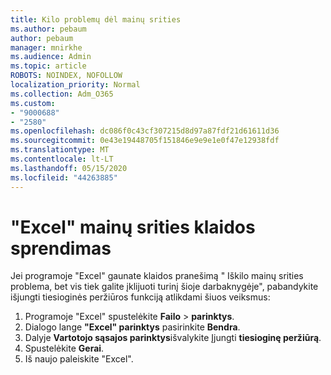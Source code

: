 ```yaml
---
title: Kilo problemų dėl mainų srities
ms.author: pebaum
author: pebaum
manager: mnirkhe
ms.audience: Admin
ms.topic: article
ROBOTS: NOINDEX, NOFOLLOW
localization_priority: Normal
ms.collection: Adm_O365
ms.custom:
- "9000688"
- "2580"
ms.openlocfilehash: dc086f0c43cf307215d8d97a87fdf21d61611d36
ms.sourcegitcommit: 0e43e19448705f151846e9e9e1e0f47e12938fdf
ms.translationtype: MT
ms.contentlocale: lt-LT
ms.lasthandoff: 05/15/2020
ms.locfileid: "44263885"
---
```

# <a name="resolving-excel-clipboard-error"></a>"Excel" mainų srities klaidos sprendimas

Jei programoje "Excel" gaunate klaidos pranešimą " Iškilo mainų srities problema, bet vis tiek galite įklijuoti turinį šioje darbaknygėje", pabandykite išjungti tiesioginės peržiūros funkciją atlikdami šiuos veiksmus:

1. Programoje "Excel" spustelėkite **Failo**  >  **parinktys**.
3. Dialogo lange **"Excel" parinktys** pasirinkite **Bendra**.
4. Dalyje **Vartotojo sąsajos parinktys**išvalykite Įjungti **tiesioginę peržiūrą**.
5. Spustelėkite **Gerai**.
6. Iš naujo paleiskite "Excel".
